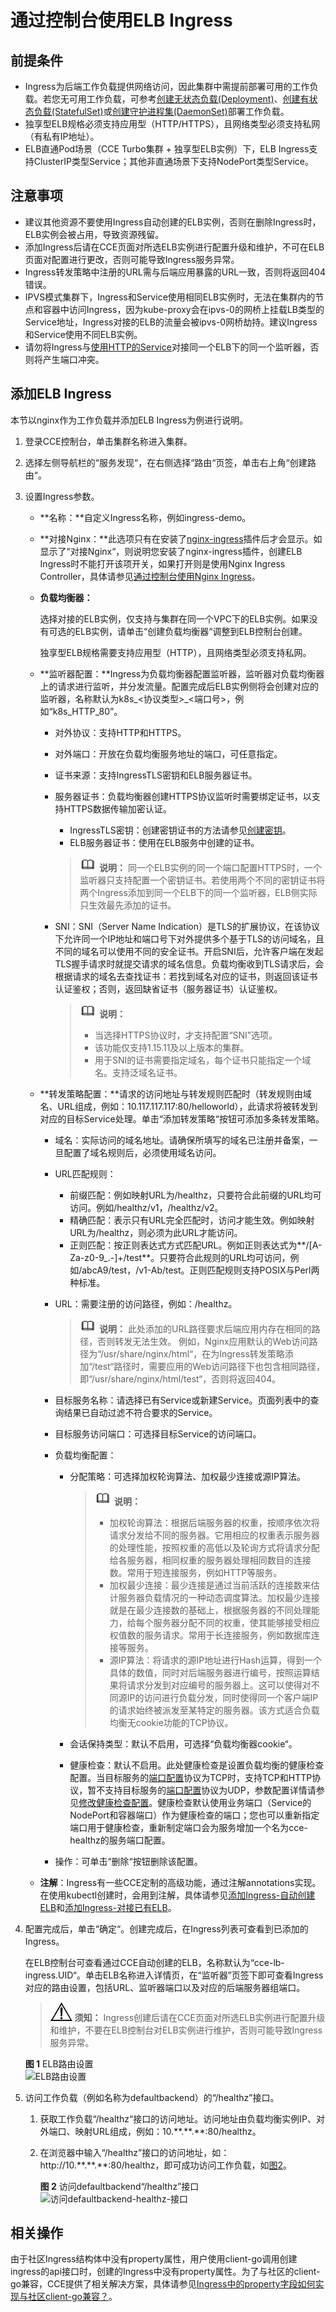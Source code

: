 # 通过控制台使用ELB Ingress<a name="cce_10_0251"></a>

## 前提条件<a name="section73261751141418"></a>

-   Ingress为后端工作负载提供网络访问，因此集群中需提前部署可用的工作负载。若您无可用工作负载，可参考[创建无状态负载\(Deployment\)](创建无状态负载(Deployment).md)、[创建有状态负载\(StatefulSet\)](创建有状态负载(StatefulSet).md)或[创建守护进程集\(DaemonSet\)](创建守护进程集(DaemonSet).md)部署工作负载。
-   独享型ELB规格必须支持应用型（HTTP/HTTPS），且网络类型必须支持私网（有私有IP地址）。
-   ELB直通Pod场景（CCE Turbo集群 + 独享型ELB实例）下，ELB Ingress支持ClusterIP类型Service；其他非直通场景下支持NodePort类型Service。

## 注意事项<a name="section2042610683912"></a>

-   建议其他资源不要使用Ingress自动创建的ELB实例，否则在删除Ingress时，ELB实例会被占用，导致资源残留。
-   添加Ingress后请在CCE页面对所选ELB实例进行配置升级和维护，不可在ELB页面对配置进行更改，否则可能导致Ingress服务异常。
-   Ingress转发策略中注册的URL需与后端应用暴露的URL一致，否则将返回404错误。
-   IPVS模式集群下，Ingress和Service使用相同ELB实例时，无法在集群内的节点和容器中访问Ingress，因为kube-proxy会在ipvs-0的网桥上挂载LB类型的Service地址，Ingress对接的ELB的流量会被ipvs-0网桥劫持。建议Ingress和Service使用不同ELB实例。
-   请勿将Ingress与[使用HTTP的Service](负载均衡(LoadBalancer).md#section833011453318)对接同一个ELB下的同一个监听器，否则将产生端口冲突。

## 添加ELB Ingress<a name="section19352112471617"></a>

本节以nginx作为工作负载并添加ELB Ingress为例进行说明。

1.  登录CCE控制台，单击集群名称进入集群。
2.  选择左侧导航栏的“服务发现“，在右侧选择“路由“页签，单击右上角“创建路由“。
3.  设置Ingress参数。
    -   **名称：**自定义Ingress名称，例如ingress-demo。
    -   **对接Nginx：**此选项只有在安装了[nginx-ingress](nginx-ingress.md)插件后才会显示。如显示了“对接Nginx“，则说明您安装了nginx-ingress插件，创建ELB Ingress时不能打开该项开关，如果打开则是使用Nginx Ingress Controller，具体请参见[通过控制台使用Nginx Ingress](通过控制台使用Nginx-Ingress.md)。
    -   **负载均衡器：**

        选择对接的ELB实例，仅支持与集群在同一个VPC下的ELB实例。如果没有可选的ELB实例，请单击“创建负载均衡器“调整到ELB控制台创建。

        独享型ELB规格需要支持应用型（HTTP），且网络类型必须支持私网。

    -   **监听器配置：**Ingress为负载均衡器配置监听器，监听器对负载均衡器上的请求进行监听，并分发流量。配置完成后ELB实例侧将会创建对应的监听器，名称默认为k8s\_<协议类型\>\_<端口号\>，例如“k8s\_HTTP\_80”。
        -   对外协议：支持HTTP和HTTPS。
        -   对外端口：开放在负载均衡服务地址的端口，可任意指定。
        -   证书来源：支持IngressTLS密钥和ELB服务器证书。
        -   服务器证书：负载均衡器创建HTTPS协议监听时需要绑定证书，以支持HTTPS数据传输加密认证。

            -   IngressTLS密钥：创建密钥证书的方法请参见[创建密钥](创建密钥.md)。
            -   ELB服务器证书：使用在ELB服务中创建的证书。

            >![](public_sys-resources/icon-note.gif) **说明：** 
            >同一个ELB实例的同一个端口配置HTTPS时，一个监听器只支持配置一个密钥证书。若使用两个不同的密钥证书将两个Ingress添加到同一个ELB下的同一个监听器，ELB侧实际只生效最先添加的证书。

        -   SNI：SNI（Server Name Indication）是TLS的扩展协议，在该协议下允许同一个IP地址和端口号下对外提供多个基于TLS的访问域名，且不同的域名可以使用不同的安全证书。开启SNI后，允许客户端在发起TLS握手请求时就提交请求的域名信息。负载均衡收到TLS请求后，会根据请求的域名去查找证书：若找到域名对应的证书，则返回该证书认证鉴权；否则，返回缺省证书（服务器证书）认证鉴权。

            >![](public_sys-resources/icon-note.gif) **说明：** 
            >-   当选择HTTPS协议时，才支持配置“SNI”选项。
            >-   该功能仅支持1.15.11及以上版本的集群。
            >-   用于SNI的证书需要指定域名，每个证书只能指定一个域名。支持泛域名证书。


    -   **转发策略配置：**请求的访问地址与转发规则匹配时（转发规则由域名、URL组成，例如：10.117.117.117:80/helloworld），此请求将被转发到对应的目标Service处理。单击“添加转发策略“按钮可添加多条转发策略。
        -   域名：实际访问的域名地址。请确保所填写的域名已注册并备案，一旦配置了域名规则后，必须使用域名访问。
        -   URL匹配规则：
            -   前缀匹配：例如映射URL为/healthz，只要符合此前缀的URL均可访问。例如/healthz/v1，/healthz/v2。
            -   精确匹配：表示只有URL完全匹配时，访问才能生效。例如映射URL为/healthz，则必须为此URL才能访问。
            -   正则匹配：按正则表达式方式匹配URL。例如正则表达式为**/\[A-Za-z0-9\_.-\]+/test**。只要符合此规则的URL均可访问，例如/abcA9/test，/v1-Ab/test。正则匹配规则支持POSIX与Perl两种标准。

        -   URL：需要注册的访问路径，例如：/healthz。

            >![](public_sys-resources/icon-note.gif) **说明：** 
            >此处添加的URL路径要求后端应用内存在相同的路径，否则转发无法生效。
            >例如，Nginx应用默认的Web访问路径为“/usr/share/nginx/html“，在为Ingress转发策略添加“/test“路径时，需要应用的Web访问路径下也包含相同路径，即“/usr/share/nginx/html/test“，否则将返回404。

        -   目标服务名称：请选择已有Service或新建Service。页面列表中的查询结果已自动过滤不符合要求的Service。
        -   <a name="li118614181492"></a>目标服务访问端口：可选择目标Service的访问端口。
        -   负载均衡配置：
            -   分配策略：可选择加权轮询算法、加权最少连接或源IP算法。

                >![](public_sys-resources/icon-note.gif) **说明：** 
                >-   加权轮询算法：根据后端服务器的权重，按顺序依次将请求分发给不同的服务器。它用相应的权重表示服务器的处理性能，按照权重的高低以及轮询方式将请求分配给各服务器，相同权重的服务器处理相同数目的连接数。常用于短连接服务，例如HTTP等服务。
                >-   加权最少连接：最少连接是通过当前活跃的连接数来估计服务器负载情况的一种动态调度算法。加权最少连接就是在最少连接数的基础上，根据服务器的不同处理能力，给每个服务器分配不同的权重，使其能够接受相应权值数的服务请求。常用于长连接服务，例如数据库连接等服务。
                >-   源IP算法：将请求的源IP地址进行Hash运算，得到一个具体的数值，同时对后端服务器进行编号，按照运算结果将请求分发到对应编号的服务器上。这可以使得对不同源IP的访问进行负载分发，同时使得同一个客户端IP的请求始终被派发至某特定的服务器。该方式适合负载均衡无cookie功能的TCP协议。

            -   会话保持类型：默认不启用，可选择“负载均衡器cookie“。
            -   健康检查：默认不启用。此处健康检查是设置负载均衡的健康检查配置。当目标服务的[端口配置](#li118614181492)协议为TCP时，支持TCP和HTTP协议，暂不支持目标服务的[端口配置](#li118614181492)协议为UDP，参数配置详情请参见[修改健康检查配置](https://support.huaweicloud.com/usermanual-elb/elb_ug_hc_0005.html#elb_ug_hc_0005__table772415634315)。健康检查默认使用业务端口（Service的NodePort和容器端口）作为健康检查的端口；您也可以重新指定端口用于健康检查，重新制定端口会为服务增加一个名为cce-healthz的服务端口配置。

        -   操作：可单击“删除“按钮删除该配置。

    -   **注解**：Ingress有一些CCE定制的高级功能，通过注解annotations实现。在使用kubectl创建时，会用到注解，具体请参见[添加Ingress-自动创建ELB](通过Kubectl命令行添加ELB-Ingress.md#section3675115714214)和[添加Ingress-对接已有ELB](通过Kubectl命令行添加ELB-Ingress.md#section32300431736)。

4.  配置完成后，单击“确定“。创建完成后，在Ingress列表可查看到已添加的Ingress。

    在ELB控制台可查看通过CCE自动创建的ELB，名称默认为“cce-lb-ingress.UID“。单击ELB名称进入详情页，在“监听器”页签下即可查看Ingress对应的路由设置，包括URL、监听器端口以及对应的后端服务器组端口。

    >![](public_sys-resources/icon-notice.gif) **须知：** 
    >Ingress创建后请在CCE页面对所选ELB实例进行配置升级和维护，不要在ELB控制台对ELB实例进行维护，否则可能导致Ingress服务异常。

    **图 1**  ELB路由设置<a name="fig104419416321"></a>  
    ![](figures/ELB路由设置.png "ELB路由设置")

5.  访问工作负载（例如名称为defaultbackend）的“/healthz”接口。
    1.  获取工作负载“/healthz“接口的访问地址。访问地址由负载均衡实例IP、对外端口、映射URL组成，例如：10.\*\*.\*\*.\*\*:80/healthz。
    2.  在浏览器中输入“/healthz”接口的访问地址，如：http://10.\*\*.\*\*.\*\*:80/healthz，即可成功访问工作负载，如[图2](#fig17115192714367)。

        **图 2**  访问defaultbackend“/healthz”接口<a name="fig17115192714367"></a>  
        ![](figures/访问defaultbackend-healthz-接口.png "访问defaultbackend-healthz-接口")



## 相关操作<a name="section156961091811"></a>

由于社区Ingress结构体中没有property属性，用户使用client-go调用创建ingress的api接口时，创建的Ingress中没有property属性。为了与社区的client-go兼容，CCE提供了相关解决方案，具体请参见[Ingress中的property字段如何实现与社区client-go兼容？](https://support.huaweicloud.com/cce_faq/cce_faq_00234.html)。

